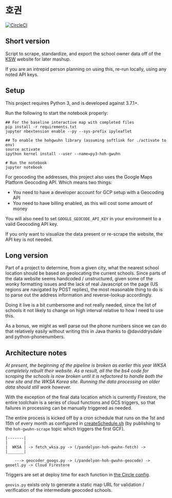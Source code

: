 # 호권

[![CircleCI](https://circleci.com/gh/adyates/ksw-school-scrape/tree/master.svg?style=svg)](https://circleci.com/gh/adyates/ksw-school-scrape/tree/master)

## Short version
Script to scrape, standardize, and export the school owner data off of the
[KSW](www.kuksoolwon.com/site/schools) website for later mashup.

If you are an intrepid person planning on using this, re-run locally, using any noted API keys.


## Setup

This project requires Python 3, and is developed against 3.7.1+.

Run the following to start the notebook properly:
```
## For the baseline interactive map with completed files
pip install -r requirements.txt
jupyter nbextension enable --py --sys-prefix ipyleaflet

## To enable the hohgwuhn library (assuming softlink for ./activate to env)
source activate
ipython kernel install --user --name=py3-hoh-gwuhn

# Run the notebook
jupyter notebook
```

For geocoding the addresses, this project also uses the Google Maps Platform Geocoding API.
Which means two things:
- You need to have a developer account for GCP setup with a Geocoding API
- You need to have billing enabled, as this will cost some amount of money

You will also need to set `GOOGLE_GEOCODE_API_KEY` in your environment to a valid Geocoding API key.

If you only want to visualize the data present or re-scrape the website, the API key is not needed.


## Long version

Part of a project to determine, from a given city, what the nearest school location should be
based on geolocating the current schools.  Since parts of the data website seems handcoded /
unstructured, given some of the wonky formatting issues and the lack of real Javascript on the
page (US regions are navigated by POST replies), the most reasonable thing to do is to parse out
the address information and reverse-lookup accordingly.

Doing it live is a bit cumbersome and not really needed, since the list of schools it not likely
to change on high interval relative to how I need to use this.

As a bonus, we might as well parse out the phone numbers since we can do that relatively easily
without writing this in Java thanks to @daviddrysdale and python-phonenumbers.


## Architecture notes

_At present, the beginning of the pipeline is broken as earlier this year WKSA completely rebuilt their website.  As a result, all the the bs4 code for scraping the schools is now broken until it is refactored to handle both the new site and the WKSA Korea site.  Running the data processing on older data should still work however._

With the exception of the final data location which is currently Firestore, the entire
toolchain is a series of cloud functions and GCS triggers, so that failures in processing
can be manually triggered as needed.

The entire process is kicked off by a cron schedule that runs on the 1st and 15th of every
month as configured in [createSchedule.sh](scripts/createSchedule.sh) (by publishing to the
`hoh-gwuhn-scrape` topic which triggers the first GCF). 

```
|-------|
|       | 
|  WKSA | -> fetch_wksa.py -> (/pandelyon-hoh-gwuhn-fetch) -> 
|_______|

    ---> geocoder_googs.py -> (/pandelyon-hoh-gwuhn-geocode) -> geoetl.py -> Cloud Firestore
```

Triggers are set at deploy time for each function in [the Circle config](.circleci/config.yml).

`geovis.py` exists only to generate a static map URL for validation / verification of the intermediate geocoded schools.
